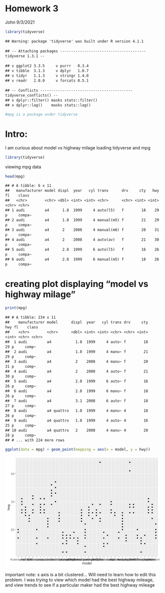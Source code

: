 Homework 3
================
John
9/3/2021

``` r
library(tidyverse)
```

    ## Warning: package 'tidyverse' was built under R version 4.1.1

    ## -- Attaching packages --------------------------------------- tidyverse 1.3.1 --

    ## v ggplot2 3.3.5     v purrr   0.3.4
    ## v tibble  3.1.3     v dplyr   1.0.7
    ## v tidyr   1.1.3     v stringr 1.4.0
    ## v readr   2.0.0     v forcats 0.5.1

    ## -- Conflicts ------------------------------------------ tidyverse_conflicts() --
    ## x dplyr::filter() masks stats::filter()
    ## x dplyr::lag()    masks stats::lag()

``` r
#mpg is a package under tidyverse
```

# Intro:

I am curious about model vs highway milage loading tidyverse and mpg

``` r
library(tidyverse)
```

viewing mpg data

``` r
head(mpg)
```

    ## # A tibble: 6 x 11
    ##   manufacturer model displ  year   cyl trans      drv     cty   hwy fl    class 
    ##   <chr>        <chr> <dbl> <int> <int> <chr>      <chr> <int> <int> <chr> <chr> 
    ## 1 audi         a4      1.8  1999     4 auto(l5)   f        18    29 p     compa~
    ## 2 audi         a4      1.8  1999     4 manual(m5) f        21    29 p     compa~
    ## 3 audi         a4      2    2008     4 manual(m6) f        20    31 p     compa~
    ## 4 audi         a4      2    2008     4 auto(av)   f        21    30 p     compa~
    ## 5 audi         a4      2.8  1999     6 auto(l5)   f        16    26 p     compa~
    ## 6 audi         a4      2.8  1999     6 manual(m5) f        18    26 p     compa~

# creating plot displaying “model vs highway milage”

``` r
print(mpg)
```

    ## # A tibble: 234 x 11
    ##    manufacturer model      displ  year   cyl trans drv     cty   hwy fl    class
    ##    <chr>        <chr>      <dbl> <int> <int> <chr> <chr> <int> <int> <chr> <chr>
    ##  1 audi         a4           1.8  1999     4 auto~ f        18    29 p     comp~
    ##  2 audi         a4           1.8  1999     4 manu~ f        21    29 p     comp~
    ##  3 audi         a4           2    2008     4 manu~ f        20    31 p     comp~
    ##  4 audi         a4           2    2008     4 auto~ f        21    30 p     comp~
    ##  5 audi         a4           2.8  1999     6 auto~ f        16    26 p     comp~
    ##  6 audi         a4           2.8  1999     6 manu~ f        18    26 p     comp~
    ##  7 audi         a4           3.1  2008     6 auto~ f        18    27 p     comp~
    ##  8 audi         a4 quattro   1.8  1999     4 manu~ 4        18    26 p     comp~
    ##  9 audi         a4 quattro   1.8  1999     4 auto~ 4        16    25 p     comp~
    ## 10 audi         a4 quattro   2    2008     4 manu~ 4        20    28 p     comp~
    ## # ... with 224 more rows

``` r
ggplot(data = mpg) + geom_point(mapping = aes(x = model, y = hwy))
```

![](HW_3_files/figure-gfm/unnamed-chunk-4-1.png)<!-- -->

important note: x axis is a bit clustered… Will need to learn how to
edit this problem. I was trying to view which model had the best highway
mileage, and view trends to see if a particular maker had the best
highway mileage

